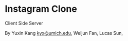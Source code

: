 Instagram Clone 
===========================
Client Side Server

By Yuxin Kang <kyx@umich.edu>, Weijun Fan, Lucas Sun,
